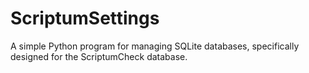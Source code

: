 # ScriptumSettings
A simple Python program for managing SQLite databases, specifically designed for the ScriptumCheck database.
